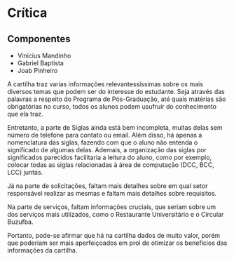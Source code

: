 Crítica
=======

Componentes
-----------
+ Vinícius Mandinho
+ Gabriel Baptista
+ Joab Pinheiro

A cartilha traz varias informações relevantessíssimas sobre os mais diversos temas que podem ser do interesse do estudante.
Seja através das palavras a respeito do Programa de Pós-Graduação, até quais matérias são obrigatórias no curso, todos os alunos podem usufruir do conhecimento que ela traz.

Entretanto, a parte de Siglas ainda está bem incompleta, muitas delas sem número de telefone para contato ou email. Além disso, há apenas a nomenclatura das siglas, fazendo com que o aluno não entenda o significado de algumas delas.
Ademais, a organização das siglas por significados parecidos facilitaria a leitura do aluno, como por exemplo, colocar todas as siglas
relacionadas à área de computação (DCC, BCC, LCC) juntas.

Já na parte de solicitações, faltam mais detalhes sobre em qual setor responsável realizar as mesmas e faltam mais detalhes sobre requisitos.

Na parte de serviços, faltam informações cruciais, que seriam sobre um dos serviços mais utilizados, como o Restaurante Universitário e o Circular Buzufba.

Portanto, pode-se afirmar que há na cartilha dados de muito valor, porém que poderiam ser mais aperfeiçoados em prol de otimizar os benefícios das informações da cartilha.
